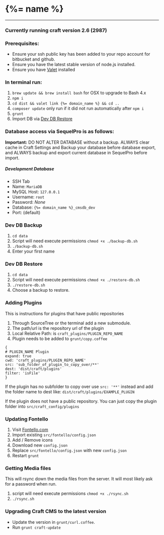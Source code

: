 # {%= name %}
---
### Currently running craft version 2.6 (2987)

### Prerequisites:

* Ensure your ssh public key has been added to your repo account for bitbucket and github.  
* Ensure you have the latest stable version of node.js installed.  
* Ensure you have [Valet](https://github.com/Pennebaker/grunt-init-craft/blob/master/valet.md) installed  

### In terminal run:

1. `brew update && brew install bash` for OSX to upgrade to Bash 4.x  
1. `npm i`  
1. `cd dist && valet link {%= domain_name %} && cd ..`  
1. `composer update` only run if it did not run automatically after `npm i`  
1. `grunt`  
1. Import DB via [Dev DB Restore](#dev-db-restore)  

### Database access via SequelPro is as follows:

**Important:** DO NOT ALTER DATABASE without a backup. ALWAYS clear cache in Craft Settings and Backup your database before database export, and ALWAYS backup and export current database in SequelPro before import.

##### Development Database
* SSH Tab  
* Name: `MariaDB`  
* MySQL Host: `127.0.0.1`  
* Username: `root`  
* Password: *None*  
* Database: `{%= domain_name %}_cmsdb_dev`  
* Port: (default)  

### Dev DB Backup

1. `cd data`  
1. Script will need execute permissions `chmod +x ./backup-db.sh`  
1. `./backup-db.sh`  
1. Enter your first name  

### Dev DB Restore

1. `cd data`  
1. Script will need execute permissions `chmod +x ./restore-db.sh`  
1. `./restore-db.sh`  
1. Choose a backup to restore.  

### Adding Plugins

This is instructions for plugins that have public repositories

1. Through SourceTree or the terminal add a new submodule.  
1. The path/url is the repository url of the plugin  
1. Local Relative Path: is `craft_plugins/PLUGIN_REPO_NAME`  
1. Plugin needs to be added to `grunt/copy.coffee`  

```
{
# PLUGIN_NAME Plugin
expand: true
cwd: 'craft_plugins/PLUGIN_REPO_NAME'
src: 'sub_folder_of_plugin_to_copy_over/**'
dest: 'dist/craft/plugins'
filter: 'isFile'
}
```

If the plugin has no subfolder to copy over use `src: '**'` instead and add the folder name to dest like: `dist/craft/plugins/EXAMPLE_PLUGIN`

If the plugin does not have a public repository. You can just copy the plugin folder into `src/craft_config/plugins`

### Updating Fontello

1. Visit [Fontello.com](http://fontello.com/)  
1. Import existing `src/fontello/config.json`  
1. Add / Remove icons  
1. Download new `config.json`  
1. Replace `src/fontello/config.json` with new `config.json`
1. Restart `grunt`  

### Getting Media files

This will rsync down the media files from the server. It will most likely ask for a password when run.

1. script will need execute permissions `chmod +x ./rsync.sh`  
1. `./rsync.sh`  

### Upgrading Craft CMS to the latest version
* Update the version in `grunt/curl.coffee`.  
* Run `grunt craft-update`  
